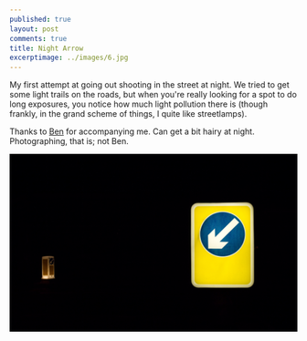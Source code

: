 ```yaml
---
published: true
layout: post
comments: true
title: Night Arrow
excerptimage: ../images/6.jpg
---
```


My first attempt at going out shooting in the street at night. We tried to get some light trails on the roads, but when you're really looking for a spot to do long exposures, you notice how much light pollution there is (though frankly, in the grand scheme of things, I quite like streetlamps). 

Thanks to [Ben](https://www.flickr.com/ben_pope2000) for accompanying me. Can get a bit hairy at night. Photographing, that is; not Ben. 

[![Image 6/365](../images/6.jpg)](https://www.flickr.com/gp/tmadhavan/inp82H)